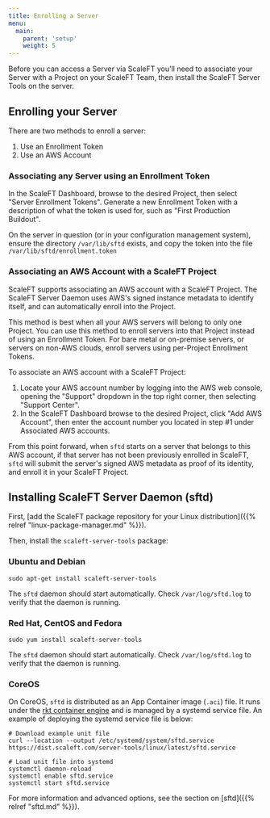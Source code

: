 ```yaml
---
title: Enrolling a Server
menu:
  main:
    parent: 'setup'
    weight: 5
---
```


Before you can access a Server via ScaleFT you'll need to associate your Server
with a Project on your ScaleFT Team, then install the ScaleFT Server Tools on
the server.

## Enrolling your Server

There are two methods to enroll a server:

1. Use an Enrollment Token
2. Use an AWS Account

### Associating any Server using an Enrollment Token

In the ScaleFT Dashboard, browse to the desired Project, then select
"Server Enrollment Tokens". Generate a new Enrollment Token with a
description of what the token is used for, such as "First Production Buildout".

On the server in question (or in your configuration management system), ensure
the directory `/var/lib/sftd` exists, and copy the token into the file
`/var/lib/sftd/enrollment.token`

### Associating an AWS Account with a ScaleFT Project

ScaleFT supports associating an AWS account with a ScaleFT Project. The ScaleFT
Server Daemon uses AWS's signed instance metadata to identify itself, and can
automatically enroll into the Project.

This method is best when all your AWS servers will belong to only one Project.
You can use this method to enroll servers into that Project instead of using an
Enrollment Token. For bare metal or on-premise servers, or servers on non-AWS
clouds, enroll servers using per-Project Enrollment Tokens.

To associate an AWS account with a ScaleFT Project:

1. Locate your AWS account number by logging into the AWS web console, opening
   the "Support" dropdown in the top right corner, then selecting "Support
   Center".
2. In the ScaleFT Dashboard browse to the desired Project, click "Add AWS Account",
   then enter the account number you located in step #1 under Associated AWS accounts.

From this point forward, when `sftd` starts on a server that belongs to this AWS
account, if that server has not been previously enrolled in ScaleFT, `sftd` will
submit the server's signed AWS metadata as proof of its identity, and enroll it
in your ScaleFT Project.

## Installing ScaleFT Server Daemon (sftd)

First, [add the ScaleFT package repository for your Linux distribution]({{% relref "linux-package-manager.md" %}}).

Then, install the `scaleft-server-tools` package:

### Ubuntu and Debian

```
sudo apt-get install scaleft-server-tools
```

The `sftd` daemon should start automatically. Check `/var/log/sftd.log` to verify that the daemon is running.

### Red Hat, CentOS and Fedora

```
sudo yum install scaleft-server-tools
```

The `sftd` daemon should start automatically. Check `/var/log/sftd.log` to verify that the daemon is running.

### CoreOS

On CoreOS, `sftd` is distributed as an App Container image (`.aci`) file. It runs under the [rkt container engine](https://coreos.com/rkt/) and is managed by a systemd service file.  An example of deploying the systemd service file is below:

```
# Download example unit file
curl --location --output /etc/systemd/system/sftd.service https://dist.scaleft.com/server-tools/linux/latest/sftd.service

# Load unit file into systemd
systemctl daemon-reload
systemctl enable sftd.service
systemctl start sftd.service
```

For more information and advanced options, see the section on [sftd]({{% relref "sftd.md" %}}).
